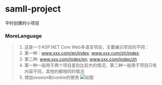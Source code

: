 # samll-project
平时创建的小项目

### MoreLanguage
 > 1. 这是一个ASP.NET Core Web多语言项目，主要展示项目的不同：
 > 2. 第一种：www.xxx.com/en/index; www.xxx.com/zh/index; 
 > 3. 第二种: www.xxx.com/index/en; www.xxx.com/index/zh 
 > 4. 第一种一般用于两个项目差别比较大的情况，第二种一般用于项目只有内容不同，其他的都相同的情况
 > 5. 增加session和cookie的使用
 ![如图](https://github.com/jasonhua95/samll-project/blob/master/image/001.PNG)
